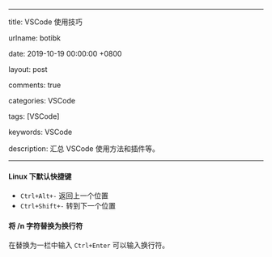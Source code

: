 
---

title: VSCode 使用技巧

urlname: botibk

date: 2019-10-19 00:00:00 +0800

layout: post

comments: true

categories: VSCode

tags: [VSCode]

keywords: VSCode

description: 汇总 VSCode 使用方法和插件等。

---

<a name="XdU7U"></a>
#### Linux 下默认快捷键

- `Ctrl+Alt+-` 返回上一个位置
- `Ctrl+Shift+-` 转到下一个位置
<a name="nFG3l"></a>
#### 将 /n 字符替换为换行符
在替换为一栏中输入 `Ctrl+Enter` 可以输入换行符。



